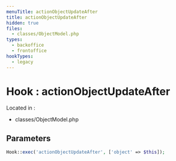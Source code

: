 ```yaml
---
menuTitle: actionObjectUpdateAfter
title: actionObjectUpdateAfter
hidden: true
files:
  - classes/ObjectModel.php
types:
  - backoffice
  - frontoffice
hookTypes:
  - legacy
---
```


# Hook : actionObjectUpdateAfter

Located in :

  - classes/ObjectModel.php

## Parameters

```php
Hook::exec('actionObjectUpdateAfter', ['object' => $this]);
```
